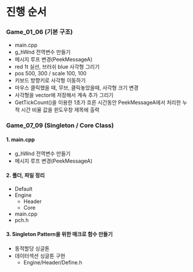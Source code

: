 # 진행 순서

### Game_01_06 (기본 구조)
- main.cpp
- g_hWnd 전역변수 만들기
- 메시지 루프 변경(PeekMessageA)
- red 1t 실선, 브러쉬 blue 사각형 그리기
- pos  500, 300 / scale 100, 100
- 키보드 방향키로 사각형 이동하기
- 마우스 클릭했을 때, 무브, 클릭놓았을때, 사각형 크기 변경
- 사각형을 vector에 저장해서 계속 추가 그리기
- GetTickCount()을 이용한 1초가 흐른 시간동안 PeekMessageA에서 처리한 누적 시간 비율 값을 윈도우창 제목에 출력


### Game_07_09 (Singleton / Core Class)
#### 1. main.cpp
- g_hWnd 전역변수 만들기
- 메시지 루프 변경(PeekMessageA)

#### 2. 폴더, 파일 정리
- Default
- Engine
  - Header
  - Core
- main.cpp
- pch.h

#### 3. Singleton Pattern을 위한 매크로 함수 만들기
- 동적할당 싱글톤
- 데이터섹션 싱글톤 구현
  - Engine/Header/Define.h
